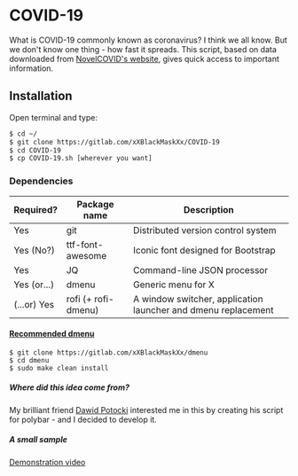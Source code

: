 # COVID-19

What is COVID-19 commonly known as coronavirus? I think we all know. But we don't know one thing - how fast it spreads. This script, based on data downloaded from [NovelCOVID's website](https://corona.lmao.ninja), gives quick access to important information.

## Installation

Open terminal and type:

```bash
$ cd ~/
$ git clone https://gitlab.com/xXBlackMaskXx/COVID-19
$ cd COVID-19
$ cp COVID-19.sh [wherever you want]
```

### Dependencies

| Required?  | Package name       | Description
|------------|--------------------|------------
| Yes        | git                | Distributed version control system
| Yes (No?)  | ttf-font-awesome   | Iconic font designed for Bootstrap
| Yes        | JQ                 | Command-line JSON processor
| Yes (or...)| dmenu              | Generic menu for X
| (...or) Yes| rofi (+ rofi-dmenu)| A window switcher, application launcher and dmenu replacement

#### [Recommended dmenu](https://gitlab.com/xXBlackMaskXx/dmenu)

```shell
$ git clone https://gitlab.com/xXBlackMaskXx/dmenu
$ cd dmenu
$ sudo make clean install
```

##### Where did this idea come from?

My brilliant friend [Dawid Potocki](https://github.com/dawidpotocki) interested me in this by creating his script for polybar - and I decided to develop it.

##### A small sample

[Demonstration video](https://gitlab.com/xXBlackMaskXx/covid-19/-/raw/master/demonstration_video.mkv)